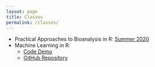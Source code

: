 ```yaml
---
layout: page
title: Classes
permalink: /classes/
---
```


- Practical Approaches to Bioanalysis in R: [Summer 2020](/classes/IntroR_summer_2020.html)
- Machine Learning in R:
    * [Code Demo](/classes/poke_random_forest.html/)
    * [GitHub Repository](https://github.com/rachaelcox/pokemon_machine_learning_demo) 
